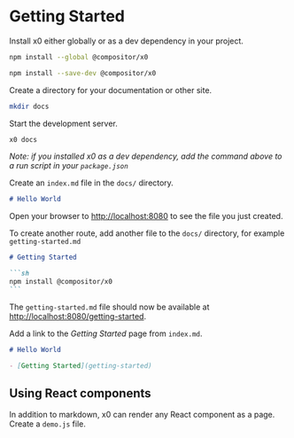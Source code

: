 ---
---

# Getting Started

Install x0 either globally or as a dev dependency in your project.

```sh
npm install --global @compositor/x0
```

```sh
npm install --save-dev @compositor/x0
```

Create a directory for your documentation or other site.

```sh
mkdir docs
```

Start the development server.

```sh
x0 docs
```

*Note: if you installed x0 as a dev dependency, add the command above to a run script in your `package.json`*


Create an `index.md` file in the `docs/` directory.

```md
# Hello World
```

Open your browser to <http://localhost:8080> to see the file you just created.

To create another route, add another file to the `docs/` directory,
for example `getting-started.md`

````md
# Getting Started

```sh
npm install @compositor/x0
```
````

The `getting-started.md` file should now be available at <http://localhost:8080/getting-started>.

Add a link to the *Getting Started* page from `index.md`.

```md
# Hello World

- [Getting Started](getting-started)
```

## Using React components

In addition to markdown, x0 can render any React component as a page.
Create a `demo.js` file.

